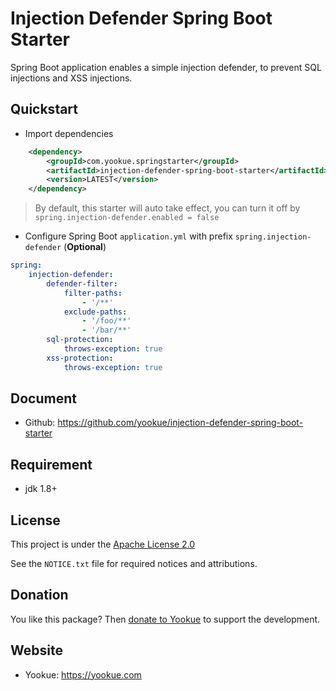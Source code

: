 # Injection Defender Spring Boot Starter

Spring Boot application enables a simple injection defender, to prevent SQL injections and XSS injections.

## Quickstart

- Import dependencies

```xml
    <dependency>
        <groupId>com.yookue.springstarter</groupId>
        <artifactId>injection-defender-spring-boot-starter</artifactId>
        <version>LATEST</version>
    </dependency>
```

> By default, this starter will auto take effect, you can turn it off by `spring.injection-defender.enabled = false`

- Configure Spring Boot `application.yml` with prefix `spring.injection-defender` (**Optional**)

```yml
spring:
    injection-defender:
        defender-filter:
            filter-paths:
                - '/**'
            exclude-paths:
                - '/foo/**'
                - '/bar/**'
        sql-protection:
            throws-exception: true
        xss-protection:
            throws-exception: true
```

## Document

- Github: https://github.com/yookue/injection-defender-spring-boot-starter

## Requirement

- jdk 1.8+

## License

This project is under the [Apache License 2.0](https://www.apache.org/licenses/LICENSE-2.0)

See the `NOTICE.txt` file for required notices and attributions.

## Donation

You like this package? Then [donate to Yookue](https://yookue.com/public/donate) to support the development.

## Website

- Yookue: https://yookue.com
